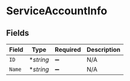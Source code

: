 # ServiceAccountInfo


## Fields

| Field              | Type               | Required           | Description        |
| ------------------ | ------------------ | ------------------ | ------------------ |
| `ID`               | **string*          | :heavy_minus_sign: | N/A                |
| `Name`             | **string*          | :heavy_minus_sign: | N/A                |